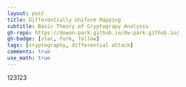 ```yaml
---
layout: post
title: Differentially Uniform Mapping
subtitle: Basic Theory of Cryptograpy Analysis
gh-repo: https://dowon-park.github.io/dw-park.github.io/
gh-badge: [star, fork, follow]
tags: [cryptography, differential attack]
comments: true
use_math: true
---
```


123123
